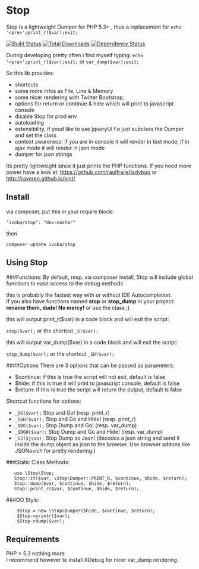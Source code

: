 Stop
====

Stop is a lightweight Dumper for PHP 5.3+ , thus a replacement for ```echo '<pre>';print_r($var);exit;```

[![Build Status](https://secure.travis-ci.org/ivoba/stop.png?branch=master)](http://travis-ci.org/ivoba/stop)
[![Total Downloads](https://poser.pugx.org/ivoba/stop/downloads.png)](https://packagist.org/packages/ivoba/stop)
[![Dependency Status](https://www.versioneye.com/php/ivoba:stop/master/badge.png)](https://www.versioneye.com/php/ivoba:stop/master)

During developing pretty often i find myself typing: ```echo '<pre>';print_r($var);exit;``` or ```var_dump($var);exit;```

So this lib provides:

- shortcuts
- some more infos as File, Line & Memory
- some nicer rendering with Twitter Bootstrap,
- options for return or continue & hide which will print to javascript console
- disable Stop for prod env
- autoloading
- extensibility, if youd like to use jqueryUI f.e just subclass the Dumper and set the class
- context awareness: if you are in console it will render in text mode,
  if in ajax mode it will render in json mode
- dumper for json strings
 

Its pretty lightweight since it just prints the PHP functions. 
If you need more power have a look at: https://github.com/raulfraile/ladybug or http://raveren.github.io/kint/  


Install
----------
via composer, put this in your require block:  

    "ivoba/stop": "dev-master"

then  

    composer update ivoba/stop



Using Stop
----------

###Functions:
By default, resp. via composer install, Stop will include global functions to ease access to the debug methods

this is probably the fastest way with or without IDE Autocompletion.  
If you also have functions named **stop** or **stop_dump** in your project: **rename them, dude! No mercy!** or use the class ;)  

this will output print_r($var) in a code block and will exit the script:  

```stop($var);``` or the shortcut ```_S($var);```


this will output var_dump($var) in a code block and will exit the script:

```stop_dump($var);``` or the shortcut ```_SD($var);```

####Options
There are 3 options that can be passed as parameters:

- $continue: if this is true the script will not exit, default is false 
- $hide: if this is true it will print to javascript console, default is false
- $return: if this is true the script will return the output, default is false

Shortcut functions for options:

- ```_SG($var);``` Stop and Go! (resp. print_r)
- ```_SGH($var);``` Stop and Go and Hide! (resp. print_r)
- ```_SDG($var);``` Stop Dump and Go! (resp. var_dump)
- ```_SDGH($var);``` Stop Dump and Go and Hide! (resp. var_dump)
- ```_SJ($json);``` Stop Dump as Json! (decodes a json string and send it inside the dump object as json to the browser.
Use browser addons like JSONovich for pretty rendering.)


###Static Class Methods:

```
   use \Stop\Stop;
   Stop::it($var, \Stop\Dumper::PRINT_R, $continue, $hide, $return);
   Stop::dump($var, $continue, $hide, $return);
   Stop::print_r($var, $continue, $hide, $return);
```

###OO Style:

```
    $Stop = new \Stop\Dumper($hide, $continue, $return);  
    $Stop->printr($var);
    $Stop->dump($var);
```    

Requirements
----------

PHP > 5.3  nothing more  
I recommend however to install XDebug for nicer var_dump rendering.


